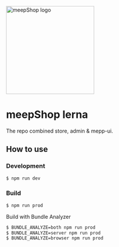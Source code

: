 <img width="240" alt="meepShop logo" src="https://gc.meepcloud.com/meepshop/shop/hire/layout/553dbeef7b3649de2d24767e/images/67797-meepshop_logo_1104x372.png">

# meepShop lerna
The repo combined store, admin & mepp-ui.<br>

## How to use
### Development
```bash
$ npm run dev
```
### Build
```js
$ npm run prod
```
Build with Bundle Analyzer
```bash
$ BUNDLE_ANALYZE=both npm run prod
$ BUNDLE_ANALYZE=server npm run prod
$ BUNDLE_ANALYZE=browser npm run prod
```
